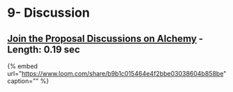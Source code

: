 # 9- Discussion

## [Join the Proposal Discussions on Alchemy](https://www.loom.com/share/b9b1c015464e4f2bbe03038604b858be) - Length: 0.19 sec

{% embed url="https://www.loom.com/share/b9b1c015464e4f2bbe03038604b858be" caption="" %}

